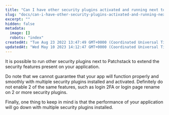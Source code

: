 ```yaml
---
title: "Can I have other security plugins activated and running next to Patchstack?"
slug: "docs/can-i-have-other-security-plugins-activated-and-running-next-to-patchstack"
excerpt: ""
hidden: false
metadata: 
  image: []
  robots: "index"
createdAt: "Tue Aug 23 2022 13:47:49 GMT+0000 (Coordinated Universal Time)"
updatedAt: "Wed May 10 2023 14:12:47 GMT+0000 (Coordinated Universal Time)"
---
```

It is possible to run other security plugins next to Patchstack to extend the security features present on your application.

Do note that we cannot guarantee that your app will function properly and smoothly with multiple security plugins installed and activated. Definitely do not enable 2 of the same features, such as login 2FA or login page rename on 2 or more security plugins.

Finally, one thing to keep in mind is that the performance of your application will go down with multiple security plugins installed.
